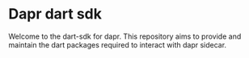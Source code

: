 # Dapr dart sdk

Welcome to the dart-sdk for dapr. This repository aims to provide and maintain the dart packages required to interact with dapr sidecar.